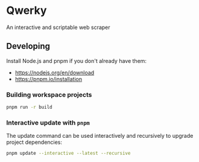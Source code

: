# Qwerky

An interactive and scriptable web scraper

## Developing

Install Node.js and pnpm if you don't already have them:

- https://nodejs.org/en/download
- https://pnpm.io/installation

### Building workspace projects

```bash
pnpm run -r build
```

### Interactive update with `pnpm`

The update command can be used interactively and recursively to upgrade project dependencies:

```bash
pnpm update --interactive --latest --recursive
```
